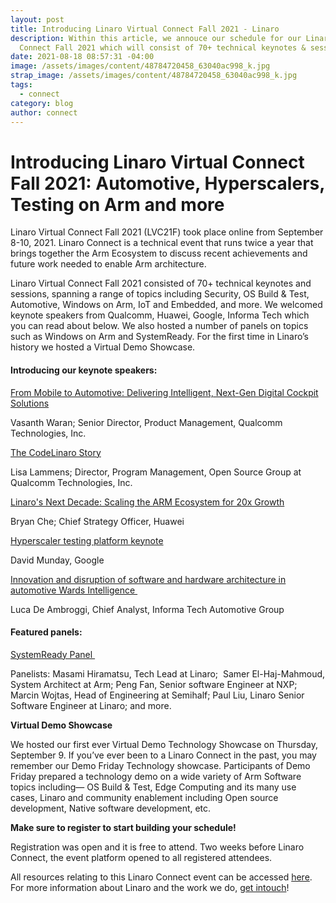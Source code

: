 ```yaml
---
layout: post
title: Introducing Linaro Virtual Connect Fall 2021 - Linaro
description: Within this article, we annouce our schedule for our Linaro Virtual
  Connect Fall 2021 which will consist of 70+ technical keynotes & sessions.
date: 2021-08-18 08:57:31 -04:00
image: /assets/images/content/48784720458_63040ac998_k.jpg
strap_image: /assets/images/content/48784720458_63040ac998_k.jpg
tags:
  - connect
category: blog
author: connect
---
```

# Introducing Linaro Virtual Connect Fall 2021: Automotive, Hyperscalers, Testing on Arm and more

Linaro Virtual Connect Fall 2021 (LVC21F) took place online from September 8-10, 2021. Linaro Connect is a technical event that runs twice a year that brings together the Arm Ecosystem to discuss recent achievements and future work needed to enable Arm architecture. 

Linaro Virtual Connect Fall 2021 consisted of 70+ technical keynotes and sessions, spanning a range of topics including Security, OS Build & Test, Automotive, Windows on Arm, IoT and Embedded, and more. We welcomed keynote speakers from Qualcomm, Huawei, Google, Informa Tech which you can read about below. We also hosted a number of panels on topics such as Windows on Arm and SystemReady. For the first time in Linaro’s history we hosted a Virtual Demo Showcase. 

#### Introducing our keynote speakers:

[From Mobile to Automotive: Delivering Intelligent, Next-Gen Digital Cockpit Solutions](https://events.pinetool.ai/2231/#sessions/67121?referrer%5Bpathname%5D=%2Fsessions&referrer%5Bsearch%5D=&referrer%5Btitle%5D=Sessions)

Vasanth Waran; Senior Director, Product Management, Qualcomm Technologies, Inc. 

[The CodeLinaro Story](https://events.pinetool.ai/2231/#sessions/67122)

Lisa Lammens; Director, Program Management, Open Source Group at Qualcomm Technologies, Inc.

[Linaro's Next Decade: Scaling the ARM Ecosystem for 20x Growth](https://events.pinetool.ai/2231/#sessions/67146?referrer%5Bpathname%5D=%2Fsessions&referrer%5Bsearch%5D=&referrer%5Btitle%5D=Sessions)

Bryan Che; Chief Strategy Officer, Huawei

[Hyperscaler testing platform keynote](https://events.pinetool.ai/2231/#sessions/72699?referrer%5Bpathname%5D=%2Fsessions&referrer%5Bsearch%5D=&referrer%5Btitle%5D=Sessions)

David Munday, Google

[Innovation and disruption of software and hardware architecture in automotive Wards Intelligence ](https://events.pinetool.ai/2231/#sessions/67170?referrer%5Bpathname%5D=%2Fsessions&referrer%5Bsearch%5D=&referrer%5Btitle%5D=Sessions)

Luca De Ambroggi, Chief Analyst, Informa Tech Automotive Group

#### Featured panels:

[SystemReady Panel ](https://events.pinetool.ai/2231/#sessions/67180?referrer%5Bpathname%5D=%2Fsessions&referrer%5Bsearch%5D=&referrer%5Btitle%5D=Sessions)

Panelists: Masami Hiramatsu, Tech Lead at Linaro;  Samer El-Haj-Mahmoud, System Architect at Arm; Peng Fan, Senior software Engineer at NXP; Marcin Wojtas, Head of Engineering at Semihalf; Paul Liu, Linaro Senior Software Engineer at Linaro; and more.

**Virtual Demo Showcase** 

We hosted our first ever Virtual Demo Technology Showcase on Thursday, September 9. If you’ve ever been to a Linaro Connect in the past, you may remember our Demo Friday Technology showcase. Participants of Demo Friday prepared a technology demo on a wide variety of Arm Software topics including— OS Build & Test, Edge Computing and its many use cases, Linaro and community enablement including Open source development, Native software development, etc. 

**Make sure to register to start building your schedule!** 

Registration was open and it is free to attend. Two weeks before Linaro Connect, the event platform opened to all registered attendees.

All resources relating to this Linaro Connect event can be accessed [here](https://resources.linaro.org/en/tags/f4f57bc3-0bc0-4229-9cd0-0160f803f36c). For more information about Linaro and the work we do, [get intouch](https://www.linaro.org/contact/)!